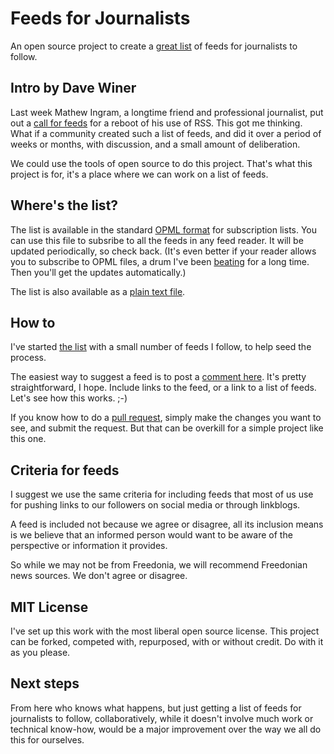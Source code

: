 # Feeds for Journalists

An open source project to create a <a href="https://github.com/scripting/feedsForJournalists/blob/master/list.txt">great list</a> of feeds for journalists to follow.

## Intro by Dave Winer

Last week Mathew Ingram, a longtime friend and professional journalist, put out a <a href="https://twitter.com/mathewi/status/952214692918734848">call for feeds</a> for a reboot of his use of RSS. This got me thinking. What if a community created such a list of feeds, and did it over a period of weeks or months, with discussion, and a small amount of deliberation. 

We could use the tools of open source to do this project. That's what this project is for, it's a place where we can work on a list of feeds. 

## Where's the list?

The list is available in the standard <a href="https://github.com/scripting/feedsForJournalists/blob/master/list.opml">OPML format</a> for subscription lists. You can use this file to subsribe to all the feeds in any feed reader. It will be updated periodically, so check back. (It's even better if your reader allows you to subscribe to OPML files, a drum I've been <a href="http://scripting.com/2013/08/15/feedReaderDevs">beating</a> for a long time. Then you'll get the updates automatically.)

The list is also available as a <a href="https://github.com/scripting/feedsForJournalists/blob/master/list.txt">plain text file</a>. 

## How to

I've started <a href="https://github.com/scripting/feedsForJournalists/blob/master/list.txt">the list</a> with a small number of feeds I follow, to help seed the process. 

The easiest way to suggest a feed is to post a <a href="https://github.com/scripting/feedsForJournalists/issues/3">comment here</a>. It's pretty straightforward, I hope. Include links to the feed, or a link to a list of feeds. Let's see how this works. ;-)

If you know how to do a <a href="https://yangsu.github.io/pull-request-tutorial/">pull request</a>, simply make the changes you want to see, and submit the request. But that can be overkill for a simple project like this one. 

## Criteria for feeds

I suggest we use the same criteria for including feeds that most of us use for pushing links to our followers on social media or through  linkblogs. 

A feed is included not because we agree or disagree, all its inclusion means is we believe that an informed person would want to be aware of the perspective or information it provides. 

So while we may not be from Freedonia, we will recommend Freedonian news sources. We don't agree or disagree. 

## MIT License

I've set up this work with the most liberal open source license. This project can be forked, competed with, repurposed, with or without credit. Do with it as you please.

## Next steps

From here who knows what happens, but just getting a list of feeds for journalists to follow, collaboratively, while it doesn't involve much work or technical know-how, would be a major improvement over the way we all do this for ourselves. 

